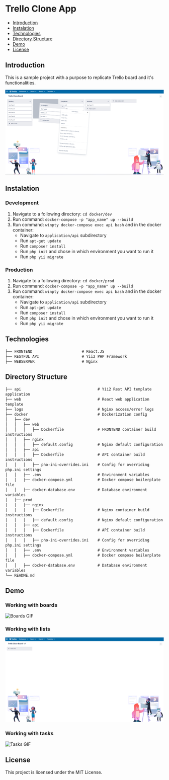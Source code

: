 # Trello Clone App

- [Introduction](#Introduction)
- [Instalation](#Instalation)
- [Technologies](#Technologies)
- [Directory Structure](#Directory-Structure)
- [Demo](#Demo)
- [License](#License)

## Introduction

This is a sample project with a purpose to replicate Trello board and it's functionalities.

![Site Image](./demo/site.png)

## Instalation

### Development

1. Navigate to a following directory: `cd docker/dev`
2. Run command: `docker-compose -p "app_name" up --build`
3. Run command: `winpty docker-compose exec api bash` and in the docker container:
   - Navigate to `application/api` subdirectory
   - Run `apt-get update`
   - Run `composer install`
   - Run `php init` and chose in which environment you want to run it
   - Run `php yii migrate`

### Production

1. Navigate to a following directory: `cd docker/prod`
2. Run command: `docker-compose -p "app_name" up --build`
3. Run command: `winpty docker-compose exec api bash` and in the docker container:
   - Navigate to `application/api` subdirectory
   - Run `apt-get update`
   - Run `composer install`
   - Run `php init` and chose in which environment you want to run it
   - Run `php yii migrate`

## Technologies

    ├── FRONTEND                      # React.JS
    ├── RESTFUL API                   # Yii2 PHP Framework
    ├── WEBSERVER                     # Nginx

## Directory Structure

    ├── api                                  # Yii2 Rest API template application
    ├── web                                  # React web application template
    ├── logs                                 # Nginx access/error logs
    ├── docker                               # Dockerization config
    │   ├── dev
    │   │   ├── web
    │   │   │   ├── Dockerfile               # FRONTEND container build instructions
    │   │   ├── nginx
    │   │   │   ├── default.config           # Nginx default configuration
    │   │   ├── api
    │   │   │   ├── Dockerfile               # API container build instructions
    │   │   │   ├── pho-ini-overrides.ini    # Config for overriding php.ini settings
    │   │   ├── .env                         # Environment variables
    │   │   ├── docker-compose.yml           # Docker compose boilerplate file
    │   │   ├── docker-database.env          # Database environment variables
    │   ├── prod
    │   │   ├── nginx
    │   │   │   ├── Dockerfile               # Nginx container build instructions
    │   │   │   ├── default.config           # Nginx default configuration
    │   │   ├── api
    │   │   │   ├── Dockerfile               # API container build instructions
    │   │   │   ├── pho-ini-overrides.ini    # Config for overriding php.ini settings
    │   │   ├── .env                         # Environment variables
    │   │   ├── docker-compose.yml           # Docker compose boilerplate file
    │   │   ├── docker-database.env          # Database environment variables
    └── README.md

## Demo

### Working with boards

![Boards GIF](./demo/boards.gif)

### Working with lists

![Lists GIF](./demo/lists.gif)

### Working with tasks

![Tasks GIF](./demo/tasks.gif)

## License

This project is licensed under the MIT License.
